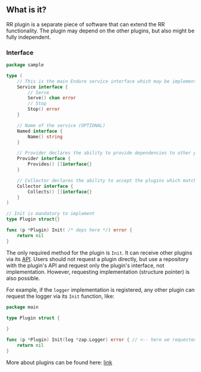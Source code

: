 ## What is it?

RR plugin is a separate piece of software that can extend the RR functionality. The plugin may depend on the other plugins, but also might be fully independent. 

### Interface

```go
package sample

type (
	// This is the main Endure service interface which may be implemented to Start (Serve) and Stop plugin (OPTIONAL)
	Service interface {
		// Serve
		Serve() chan error
		// Stop
		Stop() error
	}

	// Name of the service (OPTIONAL)
	Named interface {
		Name() string
	}

	// Provider declares the ability to provide dependencies to other plugins (OPTIONAL)
	Provider interface {
		Provides() []interface{}
	}

	// Collector declares the ability to accept the plugins which match the provided method signature (OPTIONAL)
	Collector interface {
		Collects() []interface{}
	}
)

// Init is mandatory to implement
type Plugin struct{}

func (p *Plugin) Init( /* deps here */) error {
	return nil
}
```

The only required method for the plugin is `Init`. It can receive other plugins via its [API](https://github.com/roadrunner-server/api). Users should not request a plugin directly, but use a repository with the plugin's API and request only the plugin's interface, not implementation. However, requesting implementation (structure pointer) is also possible. 

For example, if the `logger` implementation is registered, any other plugin can request the logger via its `Init` function, like:

```go
package main

type Plugin struct {
	
}

func (p *Plugin) Init(log *zap.Logger) error { // <-- here we requested a logger from the RR container
	return nil
}
```

More about plugins can be found here: [link](https://github.com/roadrunner-server/endure/tree/master/examples)